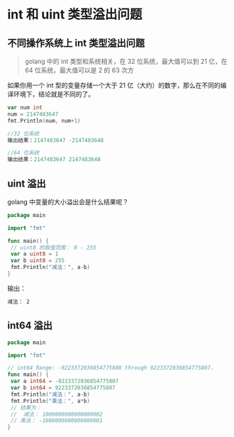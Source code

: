 # int 和 uint 类型溢出问题

## 不同操作系统上 int 类型溢出问题

> golang 中的 int 类型和系统相关，在 32 位系统，最大值可以到 21 亿，在 64 位系统，最大值可以是 2 的 63 次方

如果你用一个 int 型的变量存储一个大于 21 亿（大约）的数字，那么在不同的编译环境下，结论就是不同的了。

```go
var num int
num = 2147483647
fmt.Println(num, num+1)

//32 位系统
输出结果：2147483647 -2147483648

//64 位系统
输出结果：2147483647 2147483648
```

## uint 溢出

golang 中变量的大小溢出会是什么结果呢？

```Go
package main

import "fmt"

func main() {
 // uint8 的取值范围： 0 - 255
 var a uint8 = 1
 var b uint8 = 255
 fmt.Println("减法：", a-b)
}
```

输出：

```bash
减法： 2
```

## int64 溢出

```go
package main

import "fmt"

// int64 Range: -9223372036854775808 through 9223372036854775807.
func main() {
 var a int64 = -8223372036854775807
 var b int64 = 9223372036854775807
 fmt.Println("减法：", a-b)
 fmt.Println("乘法：", a*b)
 // 结果为：
 //  减法： 1000000000000000002
 // 乘法： -1000000000000000001
}
```
